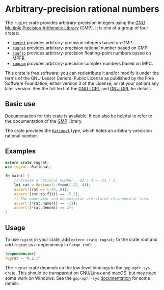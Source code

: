 # Arbitrary-precision rational numbers

The `rugint` crate provides arbitrary-precision integers using the
[GNU Multiple Precision Arithmetic Library][gmp home] (GMP). It is one
of a group of four crates:

* [`rugint`][rugint] provides arbitrary-precision integers based on
  GMP.
* [`rugrat`][rugrat] provides arbitrary-precision rational number
  based on GMP.
* [`rugflo`][rugflo] provides arbitrary-precision floating-point
  numbers based on MPFR.
* [`rugcom`][rugcom] provides arbitrary-precision complex numbers
  based on MPC.

This crate is free software: you can redistribute it and/or modify it
under the terms of the GNU Lesser General Public License as published
by the Free Software Foundation, either version 3 of the License, or
(at your option) any later version. See the full text of the
[GNU LGPL][lgpl] and [GNU GPL][gpl] for details.

## Basic use

[Documentation][rugrat] for this crate is available. It can also be
helpful to refer to the documentation of the [GMP][gmp] library.

The crate provides the [`Rational`][rational] type, which holds an
arbitrary-precision rational number.

## Examples

```rust
extern crate rugrat;
use rugrat::Rational;

fn main() {
    // Create a rational number, -22 / 4 = -11 / 2.
    let rat = Rational::from((-22, 4));
    assert!(rat == (-44, 8));
    assert!(rat.to_f32() == -5.5);
    // The numerator and denominator are stored in canonical form.
    assert!(*rat.numer() == -11);
    assert!(*rat.denom() == 2);
}
```

## Usage

To use `rugint` in your crate, add `extern crate rugrat;` to the crate
root and add `rugrat` as a dependency in `Cargo.toml`:

```toml
[dependencies]
rugrat = "0.2.1"
```

The `rugrat` crate depends on the low-level bindings in the
`gmp-mpfr-sys` crate. This should be transparent on GNU/Linux and
macOS, but may need some work on Windows. See the `gmp-mpfr-sys`
[documentation][sys] for some details.

[gmp home]: https://gmplib.org/
[gmp]:      https://tspiteri.gitlab.io/gmp-mpfr/gmp/
[gpl]:      https://www.gnu.org/licenses/gpl-3.0.html
[lgpl]:     https://www.gnu.org/licenses/lgpl-3.0.en.html
[rational]: https://tspiteri.gitlab.io/gmp-mpfr/rugrat/struct.Rational.html
[rugcom]:   https://tspiteri.gitlab.io/gmp-mpfr/rugcom/
[rugflo]:   https://tspiteri.gitlab.io/gmp-mpfr/rugflo/
[rugint]:   https://tspiteri.gitlab.io/gmp-mpfr/rugint/
[rugrat]:   https://tspiteri.gitlab.io/gmp-mpfr/rugrat/
[sys]:      https://tspiteri.gitlab.io/gmp-mpfr/gmp_mpfr_sys/
